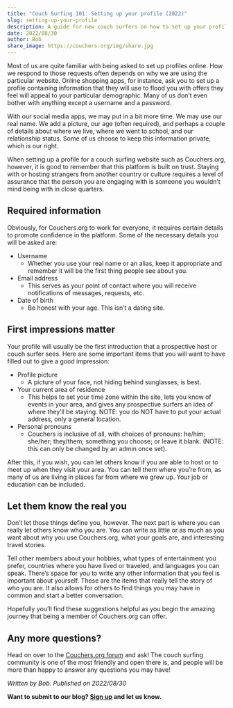 ```yaml
---
title: "Couch Surfing 101: Setting up your profile (2022)"
slug: setting-up-your-profile
description: A guide for new couch surfers on how to set up your profile so you can host people or get hosted!
date: 2022/08/30
author: Bob
share_image: https://couchers.org/img/share.jpg
---
```


Most of us are quite familiar with being asked to set up profiles online. How we respond to those requests often depends on why we are using the particular website. Online shopping apps, for instance, ask you to set up a profile containing information that they will use to flood you with offers they feel will appeal to your particular demographic. Many of us don’t even bother with anything except a username and a password.

With our social media apps, we may put in a bit more time. We may use our real name. We add a picture, our age (often required), and perhaps a couple of details about where we live, where we went to school, and our relationship status. Some of us choose to keep this information private, which is our right.

When setting up a profile for a couch surfing website such as Couchers.org, however, it is good to remember that this platform is built on trust. Staying with or hosting strangers from another country or culture requires a level of assurance that the person you are engaging with is someone you wouldn’t mind being with in close quarters.


## Required information

Obviously, for Couchers.org to work for everyone, it requires certain details to promote confidence in the platform. Some of the necessary details you will be asked are:

* Username
    * Whether you use your real name or an alias, keep it appropriate and remember it will be the first thing people see about you.
* Email address
    * This serves as your point of contact where you will receive notifications of messages, requests, etc.
* Date of birth
    * Be honest with your age. This isn’t a dating site.


## First impressions matter

Your profile will usually be the first introduction that a prospective host or couch surfer sees. Here are some important items that you will want to have filled out to give a good impression:



* Profile picture
    * A picture of your face, not hiding behind sunglasses, is best.
* Your current area of residence
    * This helps to set your time zone within the site, lets you know of events in your area, and gives any prospective surfers an idea of where they’ll be staying. NOTE: you do NOT have to put your actual address, only a general location.
* Personal pronouns
    * Couchers is inclusive of all, with choices of pronouns: he/him; she/her; they/them; something you choose; or leave it blank. (NOTE: this can only be changed by an admin once set).

After this, if you wish, you can let others know if you are able to host or to meet up when they visit your area. You can tell them where you’re from, as many of us are living in places far from where we grew up. Your job or education can be included.


## Let them know the real you

Don’t let those things define you, however. The next part is where you can really let others know who you are. You can write as little or as much as you want about why you use Couchers.org, what your goals are, and interesting travel stories.

Tell other members about your hobbies, what types of entertainment you prefer, countries where you have lived or traveled, and languages you can speak. There’s space for you to write any other information that you feel is important about yourself. These are the items that really tell the story of who you are. It also allows for others to find things you may have in common and start a better conversation.

Hopefully you’ll find these suggestions helpful as you begin the amazing journey that being a member of Couchers.org can offer.


## Any more questions?

Head on over to the [Couchers.org forum](https://community.couchers.org) and ask! The couch surfing community is one of the most friendly and open there is, and people will be more than happy to answer any questions you may have!


_Written by Bob. Published on 2022/08/30_

**Want to submit to our blog? [Sign up](/contribute) and let us know.**
